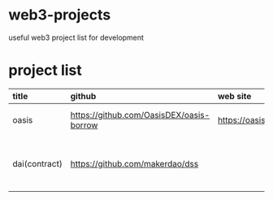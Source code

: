 # web3-projects
useful web3 project list for development

# project list
| title | github | web site | language | comment |
| :---- | :---- | :---- | :---- | :---- |
| oasis | https://github.com/OasisDEX/oasis-borrow | https://oasis.app/ | next.js react | famous defi app for maker dao |
| dai(contract) | https://github.com/makerdao/dss |  | solidity | basic stable coin contract. architecture is [here](https://docs.makerdao.com/). |